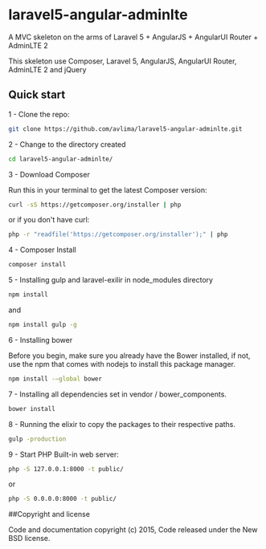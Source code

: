 # laravel5-angular-adminlte
A MVC skeleton on the arms of Laravel 5 + AngularJS + AngularUI Router + AdminLTE 2

This skeleton use Composer, Laravel 5, AngularJS, AngularUI Router, AdminLTE 2 and jQuery

## Quick start

1 - Clone the repo:

```bash
git clone https://github.com/avlima/laravel5-angular-adminlte.git
```

2 - Change to the directory created

```bash
cd laravel5-angular-adminlte/
```

3 - Download Composer

Run this in your terminal to get the latest Composer version:

```bash
curl -sS https://getcomposer.org/installer | php
```

or if you don't have curl:

```bash
php -r "readfile('https://getcomposer.org/installer');" | php
```

4 - Composer Install

```bash
composer install
```

5 - Installing gulp and laravel-exilir in node_modules directory

```bash
npm install
```

and

```bash
npm install gulp -g
```

6 - Installing bower

Before you begin, make sure you already have the Bower installed, if not, use the npm that comes with nodejs to install this package manager.

```bash
npm install -–global bower
```

7 - Installing all dependencies set in vendor / bower_components.

```bash
bower install
```

8 - Running the elixir to copy the packages to their respective paths.

```bash
gulp -production
```

9 - Start PHP Built-in web server:

```bash
php -S 127.0.0.1:8000 -t public/
```

or

```bash
php -S 0.0.0.0:8000 -t public/
```

##Copyright and license

Code and documentation copyright (c) 2015, Code released under the New BSD license.
